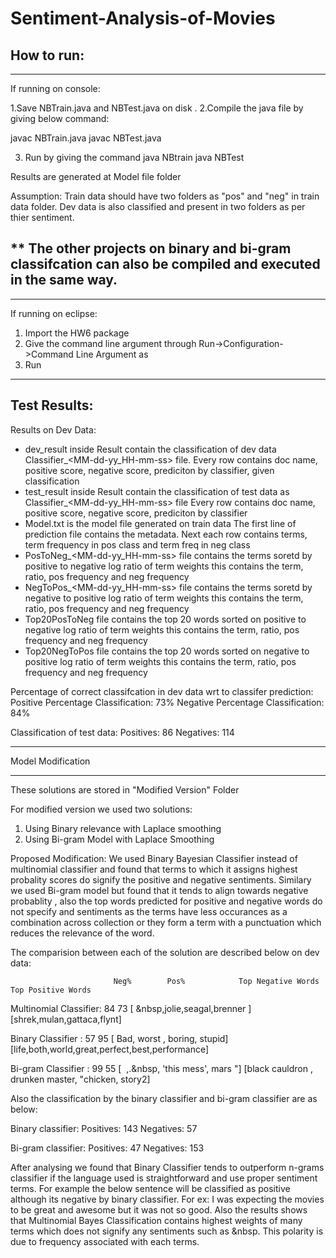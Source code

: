 # Sentiment-Analysis-of-Movies
 How  to run: 
-------------------------------------------------------------
-------------------------------------------------------------
 If running on console:
 

 1.Save NBTrain.java and NBTest.java on disk .
 2.Compile the java file by giving below command: 


 javac NBTrain.java 
 javac NBTest.java

 
 3. Run by giving the command 
 java NBtrain <location of the train data> <File Path of model file>
 java NBTest <Model File> <Test File location> 
 
 Results are generated at Model file folder

Assumption:
Train data should have two folders as "pos" and "neg" in train data folder.
Dev data is also classified and present in two folders as per thier sentiment.
 
** The other projects on binary and bi-gram classifcation can also be compiled and executed in the same way.
-----------------------------------------------------------------
------------------------------------------------------------

 If running on eclipse:
 
1. Import the HW6 package
2. Give the command line argument through Run->Configuration->Command Line Argument as 
   <location of the train data> <File Path of model file>
3. Run


-----------------------------------------------------------
Test Results:
-----------------------------------------------------------

Results on Dev Data:

- dev_result inside Result contain the classification of dev data Classifier_<MM-dd-yy_HH-mm-ss> file.
  Every row contains doc name, positive score, negative score, prediciton by classifier, given classification
- test_result inside Result contain the classification of test data as Classifier_<MM-dd-yy_HH-mm-ss> file
  Every row contains doc name, positive score, negative score, prediciton by classifier
- Model.txt is the model file generated on train data
  The first line of prediction file contains the metadata. Next each row contains terms, term frequency in pos class and term freq in neg class
- PosToNeg_<MM-dd-yy_HH-mm-ss> file contains the terms soretd by positive to negative log ratio of term weights
  this contains the term, ratio, pos frequency and neg frequency
- NegToPos_<MM-dd-yy_HH-mm-ss> file contains the terms soretd by negative to positive log ratio of term weights
  this contains the term, ratio, pos frequency and neg frequency
- Top20PosToNeg file contains the top 20 words sorted on positive to negative log ratio of term weights
  this contains the term, ratio, pos frequency and neg frequency
- Top20NegToPos file contains the top 20 words sorted on negative to positive log ratio of term weights
  this contains the term, ratio, pos frequency and neg frequency


Percentage of correct classifcation in dev data wrt to classifer prediction:
Positive Percentage Classification: 73%
Negative Percentage Classification: 84%

Classification of test data:
Positives: 86
Negatives: 114



***************************
Model Modification
**************************

These solutions are stored in "Modified Version" Folder

For modified version we used two solutions:
1. Using Binary relevance with Laplace smoothing
2. Using Bi-gram Model with Laplace Smoothing



Proposed Modification:
We used Binary Bayesian Classifier instead of multinomial classifier and found that terms to which it assigns highest probality 
scores do signify the positive and negative sentiments.
Similary we used Bi-gram model but found that it tends to align towards negative probablity , also the top words predicted for 
positive and negative words do not specify and sentiments as the terms have less occurances as a combination across collection or 
they form a term with a punctuation which reduces the relevance of the word.

The comparision between each of the solution are described below on dev data:

                           Neg%        Pos%            Top Negative Words               	Top Positive Words
Multinomial Classifier:	   84		 	73            [ &nbsp,jolie,seagal,brenner ]       [shrek,mulan,gattaca,flynt]

Binary Classifier     :    57           95            [ Bad, worst , boring, stupid]       [life,both,world,great,perfect,best,performance]

Bi-gram Classifier    :    99           55         [&nbsp; ,.&nbsp, 'this mess', mars "]   [black cauldron , drunken master, "chicken, story2]

Also the classification by the binary classifier and bi-gram classifier are as below:

Binary classifier:
Positives: 143
Negatives: 57

Bi-gram classifier:
Positives: 47
Negatives: 153

After analysing we found that Binary Classifier tends to outperform n-grams classifier if the language used is straightforward and use proper sentiment terms.
For example the below sentence will be classified as positive although its negative by binary classifier.
For ex: I was expecting the movies to be great and awesome but it was not so good.
Also the results shows that Multinomial Bayes Classification contains highest weights of many terms which
does not signify any sentiments such as &nbsp.  This polarity is due to frequency associated with each terms.
